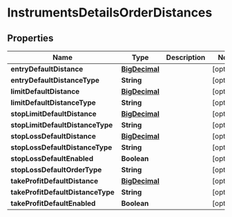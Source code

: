 # InstrumentsDetailsOrderDistances

## Properties
Name | Type | Description | Notes
------------ | ------------- | ------------- | -------------
**entryDefaultDistance** | [**BigDecimal**](BigDecimal.md) |  |  [optional]
**entryDefaultDistanceType** | **String** |  |  [optional]
**limitDefaultDistance** | [**BigDecimal**](BigDecimal.md) |  |  [optional]
**limitDefaultDistanceType** | **String** |  |  [optional]
**stopLimitDefaultDistance** | [**BigDecimal**](BigDecimal.md) |  |  [optional]
**stopLimitDefaultDistanceType** | **String** |  |  [optional]
**stopLossDefaultDistance** | [**BigDecimal**](BigDecimal.md) |  |  [optional]
**stopLossDefaultDistanceType** | **String** |  |  [optional]
**stopLossDefaultEnabled** | **Boolean** |  |  [optional]
**stopLossDefaultOrderType** | **String** |  |  [optional]
**takeProfitDefaultDistance** | [**BigDecimal**](BigDecimal.md) |  |  [optional]
**takeProfitDefaultDistanceType** | **String** |  |  [optional]
**takeProfitDefaultEnabled** | **Boolean** |  |  [optional]
